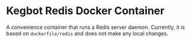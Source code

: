 # Kegbot Redis Docker Container

A convenience container that runs a Redis server daemon. Currently,
it is based on `dockerfile/redis` and does not make any local
changes.

